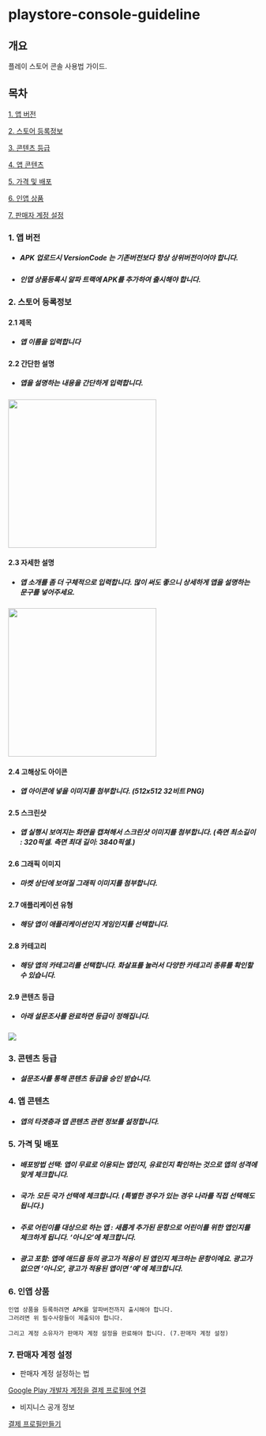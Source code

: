 # playstore-console-guideline



## 개요

플레이 스토어 콘솔 사용법 가이드.



## 목차

[1. 앱 버전](#1-앱-버전)

[2. 스토어 등록정보](#2-스토어-등록정보)

[3. 콘텐츠 등급](#3-콘텐츠-등급)

[4. 앱 콘텐츠](#4-앱-콘텐츠)

[5. 가격 및 배포](#5-가격-및-배포)

[6. 인앱 상품](#6-인앱-상품)

[7. 판매자 계정 설정](#7-판매자-계정-설정)




### 1. 앱 버전

* ##### APK 업로드시 VersionCode 는 기존버전보다 항상 상위버전이어야 합니다.

* ##### 인앱 상품등록시 알파 트랙에 APK를 추가하여 출시해야 합니다.

### 2. 스토어 등록정보

#### 2.1 제목

* ##### 앱 이름을 입력합니다

#### 2.2 간단한 설명

* ##### 앱을 설명하는 내용을 간단하게 입력합니다.



<img src="https://user-images.githubusercontent.com/20632507/78539700-f2c3c880-782d-11ea-974c-343d82bd6a1c.jpg" width="300px" />



#### 2.3 자세한 설명

* ##### 앱 소개를 좀 더 구체적으로 입력합니다. 많이 써도 좋으니 상세하게 앱을 설명하는 문구를 넣어주세요.



<img src="https://user-images.githubusercontent.com/20632507/78539712-f7887c80-782d-11ea-8d97-8255edf47f1a.jpg" width="300px" />



#### 2.4 고해상도 아이콘

* ##### 앱 아이콘에 넣을 이미지를 첨부합니다. (512x512 32비트 PNG)



#### 2.5 스크린샷

* ##### 앱 실행시 보여지는 화면을 캡쳐해서 스크린샷  이미지를 첨부합니다. (측면 최소길이 : 320픽셀. 측면 최대 길이: 3840픽셀.)



#### 2.6 그래픽 이미지

* ##### 마켓 상단에 보여질 그래픽 이미지를 첨부합니다. 



#### 2.7 애플리케이션 유형

* ##### 해당 앱이 애플리케이션인지 게임인지를 선택합니다.



#### 2.8 카테고리

* ##### 해당 앱의 카테고리를 선택합니다. 화살표를 눌러서 다양한 카테고리 종류를 확인할 수 있습니다.



#### 2.9 콘텐츠 등급

* ##### 아래 설문조사를 완료하면 등급이 정해집니다.



<img src="https://user-images.githubusercontent.com/20632507/78541492-aaf27080-7830-11ea-8125-e9d6693c670e.png" />



### 3. 콘텐츠 등급

* ##### 설문조사를 통해 콘텐츠 등급을 승인 받습니다.

### 4. 앱 콘텐츠

* ##### 앱의 타겟층과 앱 콘텐츠 관련 정보를 설정합니다.

### 5. 가격 및 배포

* ##### 배포방법 선택: 앱이 무료로 이용되는 앱인지, 유료인지 확인하는 것으로 앱의 성격에 맞게 체크합니다. 

* ##### 국가: 모든 국가 선택에 체크합니다. (특별한 경우가 있는 경우 나라를 직접 선택해도 됩니다.)

* ##### 주로 어린이를 대상으로 하는 앱 : 새롭게 추가된 문항으로 어린이를 위한 앱인지를 체크하게 됩니다. ‘아니오’에 체크합니다.

* ##### 광고 포함: 앱에 애드몹 등의 광고가 적용이 된 앱인지 체크하는 문항이에요. 광고가 없으면 ‘아니오’, 광고가 적용된 앱이면 ‘예’에 체크합니다.

### 6. 인앱 상품

```
인앱 상품을 등록하려면 APK를 알파버전까지 출시해야 합니다.
그러려면 위 필수사항들이 제출되야 합니다.

그리고 계정 소유자가 판매자 계정 설정을 완료해야 합니다. (7.판매자 계정 설정)
```





### 7. 판매자 계정 설정

* 판매자 계정 설정하는 법

[Google Play 개발자 계정을 결제 프로필에 연결](https://support.google.com/googleplay/android-developer/answer/3092739?hl=ko)

* 비지니스 공개 정보

[결제 프로필만들기](https://support.google.com/googleplay/android-developer/answer/7161426?hl=ko)

